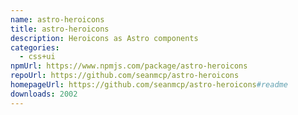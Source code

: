 ```yaml
---
name: astro-heroicons
title: astro-heroicons
description: Heroicons as Astro components
categories:
  - css+ui
npmUrl: https://www.npmjs.com/package/astro-heroicons
repoUrl: https://github.com/seanmcp/astro-heroicons
homepageUrl: https://github.com/seanmcp/astro-heroicons#readme
downloads: 2002
---
```

